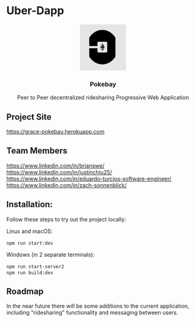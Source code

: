 # Uber-Dapp

<p align="center">
  <a href="(https://young-everglades-26931.herokuapp.com/)">
    <img src="https://github.com/2202-Capstone-Uber-Dapp/uber-dapp/blob/main/public/logo.PNG" alt="Logo" width="120" height="120">
  </a>

  <h3 align="center">Pokebay</h3>

  <p align="center">
Peer to Peer decentralized ridesharing Progressive Web Application
    <br />

## Project Site
https://grace-pokebay.herokuapp.com

## Team Members
https://www.linkedin.com/in/brianswe/ <br />
https://www.linkedin.com/in/justinchiu25/ <br />
https://www.linkedin.com/in/eduardo-turcios-software-engineer/ <br />
https://www.linkedin.com/in/zach-sonnenblick/ <br />

## Installation:

Follow these steps to try out the project locally:

Linux and macOS:
```
npm run start:dev
```

Windows (in 2 separate terminals):
```
npm run start-server2
npm run build:dev
```
  
  
## Roadmap

In the near future there will be some additions to the current application, including "ridesharing" functionality and messaging between users.
